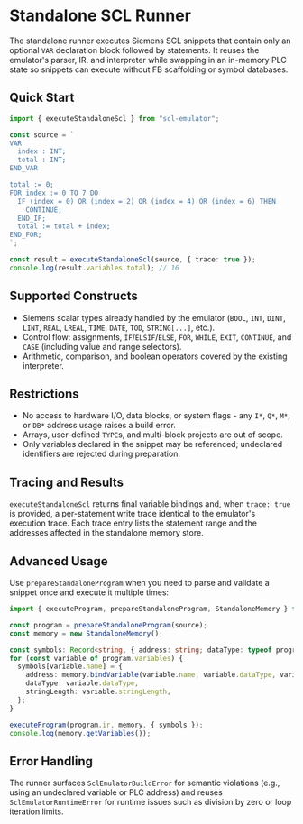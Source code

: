 # Standalone SCL Runner

The standalone runner executes Siemens SCL snippets that contain only an optional `VAR` declaration block followed by statements. It reuses the emulator's parser, IR, and interpreter while swapping in an in-memory PLC state so snippets can execute without FB scaffolding or symbol databases.

## Quick Start

```ts
import { executeStandaloneScl } from "scl-emulator";

const source = `
VAR
  index : INT;
  total : INT;
END_VAR

total := 0;
FOR index := 0 TO 7 DO
  IF (index = 0) OR (index = 2) OR (index = 4) OR (index = 6) THEN
    CONTINUE;
  END_IF;
  total := total + index;
END_FOR;
`;

const result = executeStandaloneScl(source, { trace: true });
console.log(result.variables.total); // 16
```

## Supported Constructs

- Siemens scalar types already handled by the emulator (`BOOL`, `INT`, `DINT`, `LINT`, `REAL`, `LREAL`, `TIME`, `DATE`, `TOD`, `STRING[...]`, etc.).
- Control flow: assignments, `IF`/`ELSIF`/`ELSE`, `FOR`, `WHILE`, `EXIT`, `CONTINUE`, and `CASE` (including value and range selectors).
- Arithmetic, comparison, and boolean operators covered by the existing interpreter.

## Restrictions

- No access to hardware I/O, data blocks, or system flags - any `I*`, `Q*`, `M*`, or `DB*` address usage raises a build error.
- Arrays, user-defined `TYPE`s, and multi-block projects are out of scope.
- Only variables declared in the snippet may be referenced; undeclared identifiers are rejected during preparation.

## Tracing and Results

`executeStandaloneScl` returns final variable bindings and, when `trace: true` is provided, a per-statement write trace identical to the emulator's execution trace. Each trace entry lists the statement range and the addresses affected in the standalone memory store.

## Advanced Usage

Use `prepareStandaloneProgram` when you need to parse and validate a snippet once and execute it multiple times:

```ts
import { executeProgram, prepareStandaloneProgram, StandaloneMemory } from "scl-emulator";

const program = prepareStandaloneProgram(source);
const memory = new StandaloneMemory();

const symbols: Record<string, { address: string; dataType: typeof program.variables[number]["dataType"] }> = {};
for (const variable of program.variables) {
  symbols[variable.name] = {
    address: memory.bindVariable(variable.name, variable.dataType, variable.stringLength),
    dataType: variable.dataType,
    stringLength: variable.stringLength,
  };
}

executeProgram(program.ir, memory, { symbols });
console.log(memory.getVariables());
```

## Error Handling

The runner surfaces `SclEmulatorBuildError` for semantic violations (e.g., using an undeclared variable or PLC address) and reuses `SclEmulatorRuntimeError` for runtime issues such as division by zero or loop iteration limits.

